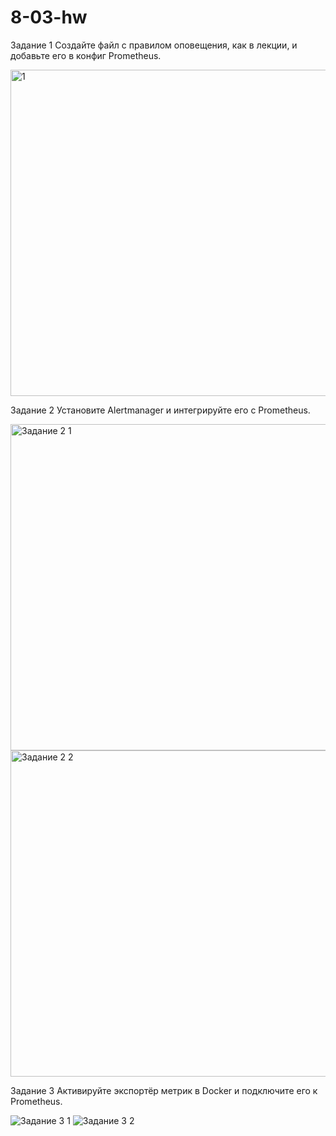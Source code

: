 # 8-03-hw
Задание 1
Создайте файл с правилом оповещения, как в лекции, и добавьте его в конфиг Prometheus.

<img width="522" alt="1" src="https://github.com/user-attachments/assets/443181b5-aadb-49e3-b1e2-7fa20aae7b07" />

 Задание 2
Установите Alertmanager и интегрируйте его с Prometheus.

<img width="522" alt="Задание 2 1" src="https://github.com/user-attachments/assets/8bf5d7f7-819b-4ef5-8145-8fb206c11ced" />
<img width="522" alt="Задание 2 2" src="https://github.com/user-attachments/assets/495ba0fe-4eaf-45fc-9c7c-d1d19c931945" />

 Задание 3
Активируйте экспортёр метрик в Docker и подключите его к Prometheus.

![Задание 3 1](https://github.com/user-attachments/assets/51feb060-c287-4ce6-91a2-55a8094d2059)
![Задание 3 2](https://github.com/user-attachments/assets/1fd44061-6db5-4c53-8b88-b4359e485420)
